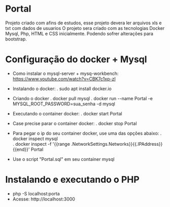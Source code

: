 # Portal
Projeto criado com afins de estudos, esse projeto devera ler arquivos xls e txt com dados de usuarios
O projeto sera criado com as tecnologias Docker Mysql, Php, HTML e CSS inicialmente. Podendo sofrer alterações para bootstrap.

# Configuração do docker + Mysql
- Como instalar o mysql-server + mysq-workbench: https://www.youtube.com/watch?v=CBK7c1xp-zI
- Instalando o docker:
	. sudo apt install docker.io
- Criando o docker
	. docker pull mysql
	. docker run --name Portal -e MYSQL_ROOT_PASSWORD=sua_senha -d mysql

- Executando o container docker:
	. docker start Portal

- Case precise parar o container docker:
	. docker stop Portal

- Para pegar o ip do seu container docker, use uma das opções abaixo:
	. docker inspect mysql	
	. docker inspect -f '{{range .NetworkSettings.Networks}}{{.IPAddress}}{{end}}' Portal

- Use o script "Portal.sql" em seu container mysql

# Instalando e executando o PHP
- php -S localhost:porta
- Acesse: http://localhost:3000
